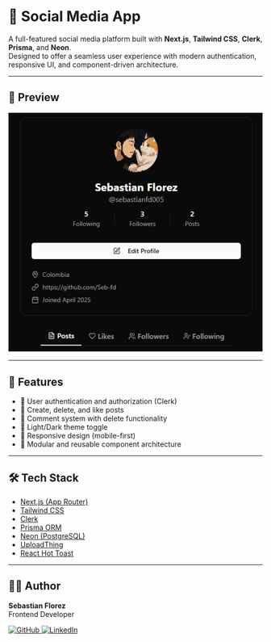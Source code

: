 # 📱 Social Media App

A full-featured social media platform built with **Next.js**, **Tailwind CSS**, **Clerk**, **Prisma**, and **Neon**.  
Designed to offer a seamless user experience with modern authentication, responsive UI, and component-driven architecture.

---

## 📸 Preview

![Social Media App Preview](./public/preview.png)

---

## 🚀 Features

- 🔐 User authentication and authorization (Clerk)
- 📝 Create, delete, and like posts
- 💬 Comment system with delete functionality
- 🌙 Light/Dark theme toggle
- 📱 Responsive design (mobile-first)
- 🧩 Modular and reusable component architecture

---

## 🛠️ Tech Stack

- [Next.js (App Router)](https://nextjs.org/)
- [Tailwind CSS](https://tailwindcss.com/)
- [Clerk](https://clerk.dev/)
- [Prisma ORM](https://www.prisma.io/)
- [Neon (PostgreSQL)](https://neon.tech/)
- [UploadThing](https://uploadthing.com/)
- [React Hot Toast](https://react-hot-toast.com/)

---

## 👨‍💻 Author

**Sebastian Florez**  
Frontend Developer  
<p align="left">
  <a href="https://www.github.com/Seb-fd" target="_blank">
    <picture>
      <source media="(prefers-color-scheme: dark)" srcset="https://raw.githubusercontent.com/danielcranney/readme-generator/main/public/icons/socials/github-dark.svg" />
      <source media="(prefers-color-scheme: light)" srcset="https://raw.githubusercontent.com/danielcranney/readme-generator/main/public/icons/socials/github.svg" />
      <img src="https://raw.githubusercontent.com/danielcranney/readme-generator/main/public/icons/socials/github.svg" width="32" height="32" alt="GitHub" />
    </picture>
  </a>
  <a href="https://www.linkedin.com/in/juan-sebastián-flórez-delgado-15263b311" target="_blank">
    <picture>
      <source media="(prefers-color-scheme: dark)" srcset="https://raw.githubusercontent.com/danielcranney/readme-generator/main/public/icons/socials/linkedin-dark.svg" />
      <source media="(prefers-color-scheme: light)" srcset="https://raw.githubusercontent.com/danielcranney/readme-generator/main/public/icons/socials/linkedin.svg" />
      <img src="https://raw.githubusercontent.com/danielcranney/readme-generator/main/public/icons/socials/linkedin.svg" width="32" height="32" alt="LinkedIn" />
    </picture>
  </a>
</p>
